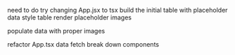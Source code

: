 <!-- # DONE -->
need to do try changing App.jsx to tsx
build the initial table with placeholder data
style table
render placeholder images

<!-- ? DOING -->
<!-- display items & ingredients on list -->
populate data with proper images

<!-- ! PAUSED -->


<!-- TODOS -->

<!-- ? SANITY REFACTORING -->
refactor App.tsx data fetch
break down components
